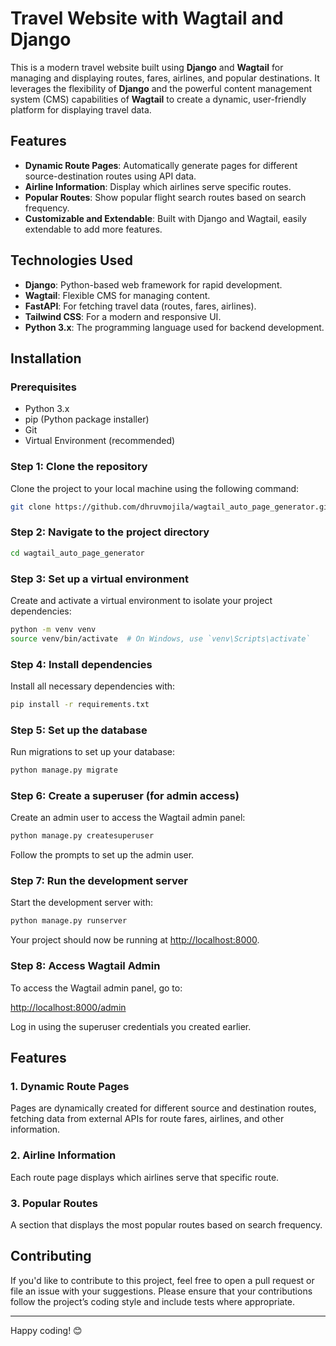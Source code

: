 # Travel Website with Wagtail and Django

This is a modern travel website built using **Django** and **Wagtail** for managing and displaying routes, fares, airlines, and popular destinations. It leverages the flexibility of **Django** and the powerful content management system (CMS) capabilities of **Wagtail** to create a dynamic, user-friendly platform for displaying travel data.

## Features

- **Dynamic Route Pages**: Automatically generate pages for different source-destination routes using API data.
- **Airline Information**: Display which airlines serve specific routes.
- **Popular Routes**: Show popular flight search routes based on search frequency.
- **Customizable and Extendable**: Built with Django and Wagtail, easily extendable to add more features.

## Technologies Used

- **Django**: Python-based web framework for rapid development.
- **Wagtail**: Flexible CMS for managing content.
- **FastAPI**: For fetching travel data (routes, fares, airlines).
- **Tailwind CSS**: For a modern and responsive UI.
- **Python 3.x**: The programming language used for backend development.

## Installation

### Prerequisites

- Python 3.x
- pip (Python package installer)
- Git
- Virtual Environment (recommended)

### Step 1: Clone the repository

Clone the project to your local machine using the following command:

```bash
git clone https://github.com/dhruvmojila/wagtail_auto_page_generator.git
````

### Step 2: Navigate to the project directory

```bash
cd wagtail_auto_page_generator
```

### Step 3: Set up a virtual environment

Create and activate a virtual environment to isolate your project dependencies:

```bash
python -m venv venv
source venv/bin/activate  # On Windows, use `venv\Scripts\activate`
```

### Step 4: Install dependencies

Install all necessary dependencies with:

```bash
pip install -r requirements.txt
```

### Step 5: Set up the database

Run migrations to set up your database:

```bash
python manage.py migrate
```

### Step 6: Create a superuser (for admin access)

Create an admin user to access the Wagtail admin panel:

```bash
python manage.py createsuperuser
```

Follow the prompts to set up the admin user.

### Step 7: Run the development server

Start the development server with:

```bash
python manage.py runserver
```

Your project should now be running at [http://localhost:8000](http://localhost:8000).

### Step 8: Access Wagtail Admin

To access the Wagtail admin panel, go to:

[http://localhost:8000/admin](http://localhost:8000/admin)

Log in using the superuser credentials you created earlier.

## Features

### 1. Dynamic Route Pages

Pages are dynamically created for different source and destination routes, fetching data from external APIs for route fares, airlines, and other information.

### 2. Airline Information

Each route page displays which airlines serve that specific route.

### 3. Popular Routes

A section that displays the most popular routes based on search frequency.

## Contributing

If you'd like to contribute to this project, feel free to open a pull request or file an issue with your suggestions. Please ensure that your contributions follow the project’s coding style and include tests where appropriate.

---

Happy coding! 😊
